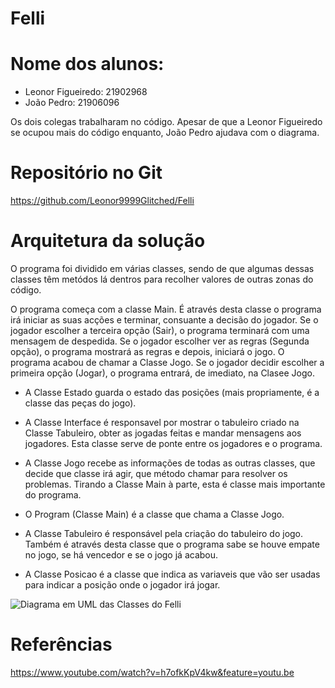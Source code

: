 # Felli

# Nome dos alunos:
- Leonor Figueiredo: 21902968
- João Pedro: 21906096

Os dois colegas trabalharam no código. Apesar de que a Leonor Figueiredo se ocupou mais do código enquanto, João Pedro ajudava com o diagrama.

# Repositório no Git

https://github.com/Leonor9999Glitched/Felli

# Arquitetura da solução

O programa foi dividido em várias classes, sendo de que algumas dessas classes têm metódos lá dentros para recolher valores de outras zonas do código.

O programa começa com a classe Main. É através desta classe o programa irá iniciar as suas acções e terminar, consuante a decisão do jogador. Se o jogador escolher a terceira opção (Sair), o programa terminará com uma mensagem de despedida. Se o jogador escolher ver as regras (Segunda opção), o programa mostrará as regras e depois, iniciará o jogo. O programa acabou de chamar a Classe Jogo. Se o jogador decidir escolher a primeira opção (Jogar), o programa entrará, de imediato, na Clasee Jogo.


- A Classe Estado guarda o estado das posições (mais propriamente, é a classe das peças do jogo). 


- A Classe Interface é responsavel por mostrar o tabuleiro criado na Classe Tabuleiro, obter as jogadas feitas e mandar mensagens aos jogadores. Esta classe serve de ponte entre os jogadores e o programa.


- A Classe Jogo recebe as informações de todas as outras classes, que decide que classe irá agir, que método chamar para resolver os problemas. Tirando a Classe Main à parte, esta é classe mais importante do programa.


- O Program (Classe Main) é a classe que chama a Classe Jogo.


- A Classe Tabuleiro é responsável pela criação do tabuleiro do jogo. Também é através desta classe que o programa sabe se houve empate no jogo, se há vencedor e se o jogo já acabou.

- A Classe Posicao é a classe que indica as variaveis que vão ser usadas para indicar a posição onde o jogador irá jogar.

![Diagrama em UML das Classes do Felli](https://images-wixmp-ed30a86b8c4ca887773594c2.wixmp.com/f/2fb39435-99ff-49ad-9246-42032eeea416/ddx3y6r-77ea2f4f-e16e-40b0-a3b8-3afcf9e80782.png/v1/fill/w_1175,h_680,q_70,strp/felli_by_glitchydemonfairy_ddx3y6r-pre.jpg?token=eyJ0eXAiOiJKV1QiLCJhbGciOiJIUzI1NiJ9.eyJzdWIiOiJ1cm46YXBwOiIsImlzcyI6InVybjphcHA6Iiwib2JqIjpbW3siaGVpZ2h0IjoiPD03NDEiLCJwYXRoIjoiXC9mXC8yZmIzOTQzNS05OWZmLTQ5YWQtOTI0Ni00MjAzMmVlZWE0MTZcL2RkeDN5NnItNzdlYTJmNGYtZTE2ZS00MGIwLWEzYjgtM2FmY2Y5ZTgwNzgyLnBuZyIsIndpZHRoIjoiPD0xMjgwIn1dXSwiYXVkIjpbInVybjpzZXJ2aWNlOmltYWdlLm9wZXJhdGlvbnMiXX0.eeEFRSzVXEUWpSoewtUAthy7sOd6px2pcX-I6LHX4Gg)

# Referências

https://www.youtube.com/watch?v=h7ofkKpV4kw&feature=youtu.be
